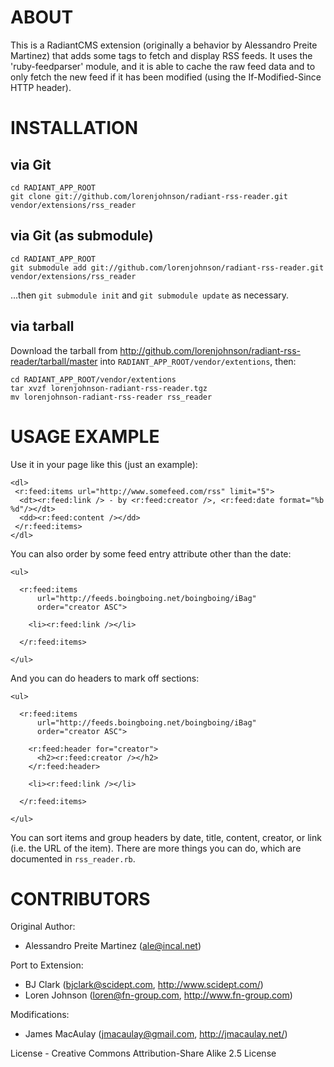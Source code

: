 # ABOUT
This is a RadiantCMS extension (originally a behavior by Alessandro Preite Martinez) that
adds some tags to fetch and display RSS feeds. It uses the
'ruby-feedparser' module, and it is able to cache the raw feed data
and to only fetch the new feed if it has been modified (using the
If-Modified-Since HTTP header).


# INSTALLATION

## via Git

    cd RADIANT_APP_ROOT
    git clone git://github.com/lorenjohnson/radiant-rss-reader.git vendor/extensions/rss_reader

## via Git (as submodule)
  
    cd RADIANT_APP_ROOT
    git submodule add git://github.com/lorenjohnson/radiant-rss-reader.git vendor/extensions/rss_reader

...then `git submodule init` and `git submodule update` as necessary.

## via tarball

Download the tarball from http://github.com/lorenjohnson/radiant-rss-reader/tarball/master into `RADIANT_APP_ROOT/vendor/extentions`, then:

    cd RADIANT_APP_ROOT/vendor/extentions
    tar xvzf lorenjohnson-radiant-rss-reader.tgz
    mv lorenjohnson-radiant-rss-reader rss_reader

# USAGE EXAMPLE
Use it in your page like this (just an example):

    <dl>
     <r:feed:items url="http://www.somefeed.com/rss" limit="5">
      <dt><r:feed:link /> - by <r:feed:creator />, <r:feed:date format="%b %d"/></dt>
      <dd><r:feed:content /></dd>
     </r:feed:items>
    </dl>
    
You can also order by some feed entry attribute other than the date:

    <ul>

      <r:feed:items
          url="http://feeds.boingboing.net/boingboing/iBag" 
          order="creator ASC">

        <li><r:feed:link /></li>

      </r:feed:items>

    </ul>
    
And you can do headers to mark off sections:

    <ul>

      <r:feed:items
          url="http://feeds.boingboing.net/boingboing/iBag" 
          order="creator ASC">

        <r:feed:header for="creator">
          <h2><r:feed:creator /></h2>
        </r:feed:header>

        <li><r:feed:link /></li>

      </r:feed:items>

    </ul>

You can sort items and group headers by date, title, content, creator, or link (i.e. the URL of the item). There are more things you can do, which are documented in `rss_reader.rb`.

# CONTRIBUTORS

Original Author:

* Alessandro Preite Martinez (ale@incal.net)

Port to Extension:

* BJ Clark (bjclark@scidept.com, http://www.scidept.com/)
* Loren Johnson (loren@fn-group.com, http://www.fn-group.com)

Modifications:

* James MacAulay (jmacaulay@gmail.com, http://jmacaulay.net/)

License - Creative Commons Attribution-Share Alike 2.5 License
